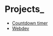 # Projects_

* [Countdown timer](https://apliton.github.io/Projects/countdown_timer/) 
* [Webdev](https://apliton.github.io/Projects/webdev/)